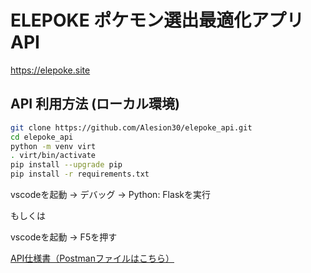 # ELEPOKE ポケモン選出最適化アプリ API
https://elepoke.site

## API 利用方法 (ローカル環境)
```bash
git clone https://github.com/Alesion30/elepoke_api.git
cd elepoke_api
python -m venv virt
. virt/bin/activate
pip install --upgrade pip
pip install -r requirements.txt
```

vscodeを起動 -> デバッグ -> Python: Flaskを実行

もしくは

vscodeを起動 -> F5を押す

[API仕様書（Postmanファイルはこちら）](https://github.com/Alesion30/elepoke_api/blob/master/documents/postman/ELEPOKE-ポケモン選出最適化アプリ-local.postman_collection.json)
